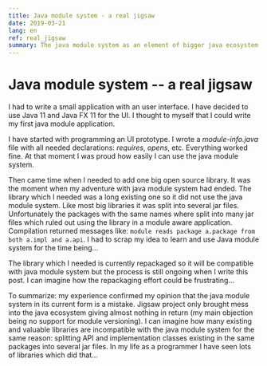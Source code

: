 ```yaml
---
title: Java module system - a real jigsaw
date: 2019-03-21
lang: en
ref: real_jigsaw
summary: The java module system as an element of bigger java ecosystem is currently very immature. I tried to use it in a small project and failed just because one great library which I needed was incompatible with the java module system...
---
```

# Java module system -- a real jigsaw
I had to write a small application with an user interface. I have decided to use Java 11 and Java FX 11 for the UI. I thought to myself that I could write my first java module application.

I have started with programming an UI prototype. I wrote a *module-info.java* file with all needed declarations: *requires*, *opens*, etc. Everything worked fine. At that moment I was proud how easily I can use the java module system.

Then came time when I needed to add one big open source library. It was the moment when my adventure with java module system had ended. The library which I needed was a long existing one so it did not use the java module system. Like most big libraries it was split into several jar files. Unfortunately the packages with the same names where split into many jar files which ruled out using the library in a module aware application. Compilation returned messages like: `module reads package a.package from both a.impl and a.api`. I had to scrap my idea to learn and use Java module system for the time being...

The library which I needed is currently repackaged so it will be compatible with java module system but the process is still ongoing when I write this post. I can imagine how the repackaging effort could be frustrating...

To summarize: my experience confirmed my opinion that the java module system in its current form is a mistake. Jigsaw project only brought mess into the java ecosystem giving almost nothing in return (my main objection being no support for module versioning). I can imagine how many existing and valuable libraries are incompatible with the java module system for the same reason: splitting API and implementation classes existing in the same packages into several jar files. In my life as a programmer I have seen lots of libraries which did that...

<!--
Copyright 2019 Michał Piotrowski

Licensed under the Apache License, Version 2.0 (the "License");
you may not use this file except in compliance with the License.
You may obtain a copy of the License at

   http://www.apache.org/licenses/LICENSE-2.0
-->
